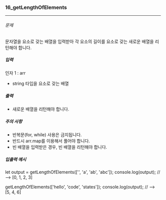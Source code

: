 ### 16_getLengthOfElements

***

###### 문제 

문자열을 요소로 갖는 배열을 입력받아 각 요소의 길이를 요소로 갖는 새로운 배열을 리턴해야 합니다.

##### 입력

인자 1 : arr
- string 타입을 요소로 갖는 배열

##### 출력

- 새로운 배열을 리턴해야 합니다.

##### 주의 사항

- 반복문(for, while) 사용은 금지됩니다.
- 반드시 arr.map를 이용해서 풀어야 합니다.
- 빈 배열을 입력받은 경우, 빈 배열을 리턴해야 합니다.

##### 입출력 예시

let output = getLengthOfElements(['', 'a', 'ab', 'abc']);
console.log(output); // --> [0, 1, 2, 3]

getLengthOfElements(['hello', 'code', 'states']);
console.log(output); // --> [5, 4, 6]